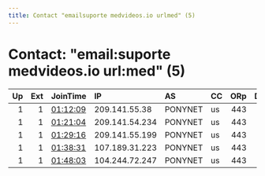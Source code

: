 ```yaml
---
title: Contact "emailsuporte medvideos.io urlmed" (5)
---
```


# Contact: "email:suporte medvideos.io url:med" (5)

|   Up |   Ext | JoinTime                                                                                              | IP             | AS      | CC   |   ORp |   Dirp | OS    | Version   | Nickname        |   eFamMembers |
|-----:|------:|:------------------------------------------------------------------------------------------------------|:---------------|:--------|:-----|------:|-------:|:------|:----------|:----------------|--------------:|
|    1 |     1 | [01:12:09](https://nusenu.github.io/OrNetStats/w/relay/25EE8CE80E8233F45830B0F8BE3CD6D2C2084639.html) | 209.141.55.38  | PONYNET | us   |   443 |      0 | Linux | 0.4.6.8   | MMDVExitRelay57 |             1 |
|    1 |     1 | [01:21:04](https://nusenu.github.io/OrNetStats/w/relay/264D43628045E63413EA0BADAD47E36A6B420587.html) | 209.141.54.234 | PONYNET | us   |   443 |      0 | Linux | 0.4.6.8   | MMDVExitRelay58 |             1 |
|    1 |     1 | [01:29:16](https://nusenu.github.io/OrNetStats/w/relay/24A2430CA4A964FEC94D81B4A1E7E30C81639CA9.html) | 209.141.55.199 | PONYNET | us   |   443 |      0 | Linux | 0.4.6.8   | MMDVExitRelay59 |             1 |
|    1 |     1 | [01:38:31](https://nusenu.github.io/OrNetStats/w/relay/676C892F14989F4DF8175D75DEEDB372995EE6C5.html) | 107.189.31.223 | PONYNET | us   |   443 |      0 | Linux | 0.4.6.8   | MMDVExitRelay60 |             1 |
|    1 |     1 | [01:48:03](https://nusenu.github.io/OrNetStats/w/relay/C39EE6B83D7EA78B61D5E9B9279B02F9783F3C25.html) | 104.244.72.247 | PONYNET | us   |   443 |      0 | Linux | 0.4.6.8   | MMDVExitRelay61 |             1 |
